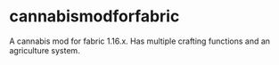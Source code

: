 # cannabismodforfabric
A cannabis mod for fabric 1.16.x. Has multiple crafting functions and an agriculture system.
